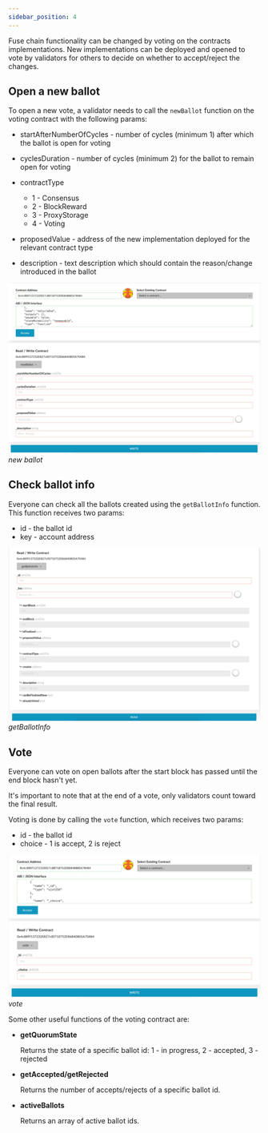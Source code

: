 ```yaml
---
sidebar_position: 4
---
```


Fuse chain functionality can be changed by voting on the contracts implementations. New implementations can be deployed and opened to vote by validators for others to decide on whether to accept/reject the changes.

## Open a new ballot

To open a new vote, a validator needs to call the `newBallot` function on the voting contract with the following params:

- startAfterNumberOfCycles - number of cycles (minimum 1) after which the ballot is open for voting
- cyclesDuration - number of cycles (minimum 2) for the ballot to remain open for voting
- contractType

  - 1 - Consensus
  - 2 - BlockReward
  - 3 - ProxyStorage
  - 4 - Voting

- proposedValue - address of the new implementation deployed for the relevant contract type
- description - text description which should contain the reason/change introduced in the ballot

![](<../images/image%20(2).png>)
_new ballot_

## Check ballot info

Everyone can check all the ballots created using the `getBallotInfo` function. This function receives two params:

- id - the ballot id
- key - account address

![](<../images/image%20(3).png>)
_getBallotInfo_

## Vote

Everyone can vote on open ballots after the start block has passed until the end block hasn't yet.

It's important to note that at the end of a vote, only validators count toward the final result.

Voting is done by calling the `vote` function, which receives two params:

- id - the ballot id
- choice - 1 is accept, 2 is reject

![](<../images/image%20(4).png>)
_vote_

Some other useful functions of the voting contract are:

- **getQuorumState**

  Returns the state of a specific ballot id: 1 - in progress, 2 - accepted, 3 - rejected

- **getAccepted/getRejected**

  Returns the number of accepts/rejects of a specific ballot id.

- **activeBallots**

  Returns an array of active ballot ids.
